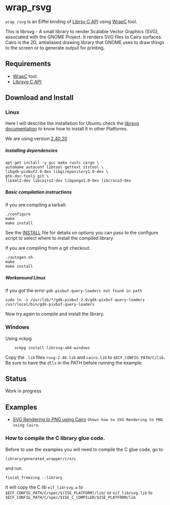 # wrap_rsvg
`wrap_rsvg` is an Eiffel binding of [Librsv C API](https://github.com/GNOME/librsvg) 
using [WrapC](https://github.com/eiffel-wrap-c/WrapC) tool.

This is librsvg - A small library to render Scalable Vector Graphics (SVG), associated with the GNOME Project. It renders SVG files to Cairo surfaces. Cairo is the 2D, antialiased drawing library that GNOME uses to draw things to the screen or to generate output for printing.

## Requirements 

*  [WrapC](https://github.com/eiffel-wrap-c/WrapC) tool.
*  [Librsvg C API](https://github.com/GNOME/librsvg)


## Download and  Install

### Linux
Here I will describe the installation for Ubuntu check the [librsvg documentation](https://github.com/GNOME/librsvg/blob/mainline/COMPILING.md) to know
how to install it in other Platforms.

We are using version [2.40.20](https://download.gnome.org/sources/librsvg/2.40/librsvg-2.40.19.tar.xz)


##### Installing dependencies

	apt-get install -y gcc make rustc cargo \
	automake autoconf libtool gettext itstool \
	libgdk-pixbuf2.0-dev libgirepository1.0-dev \
	gtk-doc-tools git \
	libxml2-dev libcairo2-dev libpango1.0-dev libcroco3-dev
	
##### Basic compilation instructions

If you are compiling a tarball:

	./configure
	make
	make install

See the [INSTALL](https://github.com/GNOME/librsvg/blob/mainline/INSTALL) file for details on options you can pass to the configure script to select where to install the compiled library.

If you are compiling from a git checkout:

	./autogen.sh
	make
	make install
	

##### Workaround LInux
If you got the error `gdk-pixbuf-query-loaders not found in path` 

	sudo ln -s /usr/lib/*/gdk-pixbuf-2.0/gdk-pixbuf-query-loaders /usr/local/bin/gdk-pixbuf-query-loaders

Now try again to compile and install the library.

	
### Windows
Using vckpg

		vckpg install librsvg:x64-windows

Copy the `.lib` files `rsvg-2.40.lib` and `cairo.lib` to `$ECF_CONFIG_PATH/C/lib`.
Be sure to have the `dlls` in the PATH before running the example.

## Status

Work in progress


## Examples
* [SVG Rendering to PNG using Cairo](examples/simple) `Shows how to SVG Rendering to PNG using Cairo`.

### How to compile the C library glue code.

Before to use the examples you will need to compile the C glue code, go to 

	library/generated_wrapper/c/src

and run

	finish_freezing --library

It will copy the C lib `eif_librsvg.a` to `$ECF_CONFIG_PATH/C/spec/$(ISE_PLATFORM)/lib/`  or `eif_librsvg.lib`  to `$ECF_CONFIG_PATH/C/spec/$ISE_C_COMPILER/$ISE_PLATFORM/lib` 






